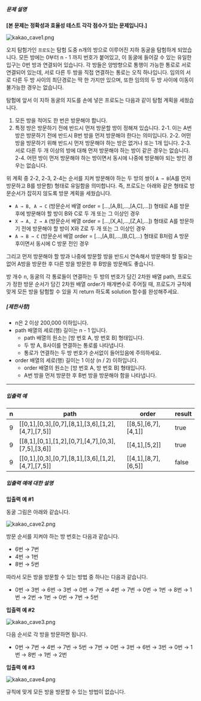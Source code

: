 ##### 문제 설명

**[본 문제는 정확성과 효율성 테스트 각각 점수가 있는 문제입니다.]**

![kakao_cave1.png](https://grepp-programmers.s3.ap-northeast-2.amazonaws.com/files/production/f21e69f3-58ea-4579-b1ba-636a07dfc38e/kakao_cave1.png)

오지 탐험가인 `프로도`는 탐험 도중 n개의 방으로 이루어진 지하 동굴을 탐험하게 되었습니다. 모든 방에는 0부터 n - 1 까지 번호가 붙어있고, 이 동굴에 들어갈 수 있는 유일한 입구는 0번 방과 연결되어 있습니다. 각 방들은 양방향으로 통행이 가능한 통로로 서로 연결되어 있는데, 서로 다른 두 방을 직접 연결하는 통로는 오직 하나입니다. 임의의 서로 다른 두 방 사이의 최단경로는 딱 한 가지만 있으며, 또한 임의의 두 방 사이에 이동이 불가능한 경우는 없습니다.

탐험에 앞서 이 지하 동굴의 지도를 손에 넣은 프로도는 다음과 같이 탐험 계획을 세웠습니다.

1. 모든 방을 적어도 한 번은 방문해야 합니다.
2. 특정 방은 방문하기 전에 반드시 먼저 방문할 방이 정해져 있습니다.
   2-1. 이는 A번 방은 방문하기 전에 반드시 B번 방을 먼저 방문해야 한다는 의미입니다.
   2-2. 어떤 방을 방문하기 위해 반드시 먼저 방문해야 하는 방은 없거나 또는 1개 입니다.
   2-3. 서로 다른 두 개 이상의 방에 대해 먼저 방문해야 하는 방이 같은 경우는 없습니다.
   2-4. 어떤 방이 먼저 방문해야 하는 방이면서 동시에 나중에 방문해야 되는 방인 경우는 없습니다.

위 계획 중 2-2, 2-3, 2-4는 순서를 지켜 방문해야 하는 두 방의 쌍이 `A → B`(A를 먼저 방문하고 B를 방문함) 형태로 유일함을 의미합니다. 즉, 프로도는 아래와 같은 형태로 방문순서가 잡히지 않도록 방문 계획을 세웠습니다.

- `A → B, A → C` (방문순서 배열 order = [...,[A,B],...,[A,C],...]) 형태로 A를 방문 후에 방문해야 할 방이 B와 C로 두 개 또는 그 이상인 경우
- `X → A, Z → A` (방문순서 배열 order = [...,[X,A],...,[Z,A],...]) 형태로 A를 방문하기 전에 방문해야 할 방이 X와 Z로 두 개 또는 그 이상인 경우
- `A → B → C` (방문순서 배열 order = [...,[A,B],...,[B,C],...) 형태로 B처럼 A 방문 후이면서 동시에 C 방문 전인 경우

그리고 먼저 방문해야 할 방과 나중에 방문할 방을 반드시 연속해서 방문해야 할 필요는 없어 A방을 방문한 후 다른 방을 방문한 후 B방을 방문해도 좋습니다.

방 개수 n, 동굴의 각 통로들이 연결하는 두 방의 번호가 담긴 2차원 배열 path, 프로도가 정한 방문 순서가 담긴 2차원 배열 order가 매개변수로 주어질 때, 프로도가 규칙에 맞게 모든 방을 탐험할 수 있을 지 return 하도록 solution 함수를 완성해주세요.

##### **[제한사항]**

- n은 2 이상 200,000 이하입니다.
- path 배열의 세로(행) 길이는 n - 1 입니다.
  - path 배열의 원소는 [방 번호 A, 방 번호 B] 형태입니다.
  - 두 방 A, B사이를 연결하는 통로를 나타냅니다.
  - 통로가 연결하는 두 방 번호가 순서없이 들어있음에 주의하세요.
- order 배열의 세로(행) 길이는 1 이상 (n / 2) 이하입니다.
  - order 배열의 원소는 [방 번호 A, 방 번호 B] 형태입니다.
  - A번 방을 먼저 방문한 후 B번 방을 방문해야 함을 나타냅니다.

------

##### **입출력 예**

| n    | path                                              | order               | result |
| ---- | ------------------------------------------------- | ------------------- | ------ |
| 9    | [[0,1],[0,3],[0,7],[8,1],[3,6],[1,2],[4,7],[7,5]] | [[8,5],[6,7],[4,1]] | true   |
| 9    | [[8,1],[0,1],[1,2],[0,7],[4,7],[0,3],[7,5],[3,6]] | [[4,1],[5,2]]       | true   |
| 9    | [[0,1],[0,3],[0,7],[8,1],[3,6],[1,2],[4,7],[7,5]] | [[4,1],[8,7],[6,5]] | false  |

##### **입출력 예에 대한 설명**

**입출력 예 #1**

동굴 그림은 아래와 같습니다.

![kakao_cave2.png](https://grepp-programmers.s3.ap-northeast-2.amazonaws.com/files/production/22cc2bc5-f4b4-41d9-b470-a5545e9941f3/kakao_cave2.png)

방문 순서를 지켜야 하는 방 번호는 다음과 같습니다.

- 6번 → 7번
- 4번 → 1번
- 8번 → 5번

따라서 모든 방을 방문할 수 있는 방법 중 하나는 다음과 같습니다.

- 0번 → 3번 → 6번 → 3번 → 0번 → 7번 → 4번 → 7번 → 0번 → 1번 → 8번 → 1번 → 2번 → 1번 → 0번 → 7번 → 5번

**입출력 예 #2**

![kakao_cave3.png](https://grepp-programmers.s3.ap-northeast-2.amazonaws.com/files/production/9ca7fc3c-b85e-4156-b24a-292fcc95e9ef/kakao_cave3.png)

다음 순서로 각 방을 방문하면 됩니다.

- 0번 → 7번 → 4번 → 7번 → 5번 → 7번 → 0번 → 3번 → 6번 → 3번 → 0번 → 1번 → 8번 → 1번 → 2번

**입출력 예 #3**

![kakao_cave4.png](https://grepp-programmers.s3.ap-northeast-2.amazonaws.com/files/production/f3b22a5a-3f5a-4159-b28b-3db6b4085b30/kakao_cave4.png)

규칙에 맞게 모든 방을 방문할 수 있는 방법이 없습니다.